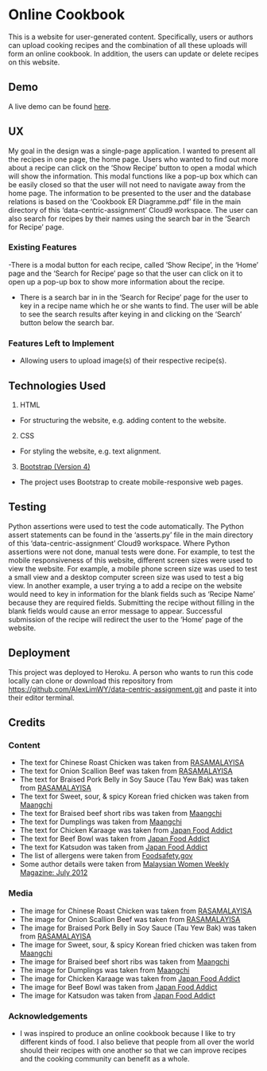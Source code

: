 # Online Cookbook
This is a website for user-generated content. Specifically, users or authors can upload cooking recipes and the combination of all these uploads will form an online cookbook. In addition, the users can update or delete recipes on this website.

## Demo
A live demo can be found [here](https://alwy-data-centric-assignment.herokuapp.com/).

## UX
My goal in the design was a single-page application. I wanted to present all the recipes in one page, the home page. Users who wanted to find out more about a recipe can click on the ‘Show Recipe’ button to open a modal which will show the information. This modal functions like a pop-up box which can be easily closed so that the user will not need to navigate away from the home page. The information to be presented to the user and the database relations is based on the ‘Cookbook ER Diagramme.pdf’ file in the main directory of this ‘data-centric-assignment’ Cloud9 workspace.
The user can also search for recipes by their names using the search bar in the ‘Search for Recipe’ page. 
 ### Existing Features
-There is a modal button for each recipe, called ‘Show Recipe’, in the ‘Home’ page and the ‘Search for Recipe’ page so that the user can click on it to open up a pop-up box to show more information about the recipe.
- There is a search bar in in the ‘Search for Recipe’ page for the user to key in a recipe name which he or she wants to find. The user will be able to see the search results after keying in and clicking on the ‘Search’ button below the search bar.
### Features Left to Implement
- Allowing users to upload image(s) of their respective recipe(s).
## Technologies Used
1. HTML
- For structuring the website, e.g. adding content to the website.
2. CSS
- For styling the website, e.g. text alignment.
3. [Bootstrap (Version 4)](https://getbootstrap.com/)
 - The project uses Bootstrap to create mobile-responsive web pages.
## Testing
Python assertions were used to test the code automatically. The Python assert statements can be found in the ‘asserts.py’ file in the main directory of this ‘data-centric-assignment’ Cloud9 workspace.
Where Python assertions were not done, manual tests were done. For example, to test the mobile responsiveness of this website, different screen sizes were used to view the website. For example, a mobile phone screen size was used to test a small view and a desktop computer screen size was used to test a big view. 
In another example, a user trying a to add a recipe on the website would need to key in information for the blank fields such as ‘Recipe Name’ because they are required fields. Submitting the recipe without filling in the blank fields would cause an error message to appear. Successful submission of the recipe will redirect the user to the ‘Home’ page of the website.

## Deployment
This project was deployed to Heroku.
A person who wants to run this code locally can clone or download this repository from https://github.com/AlexLimWY/data-centric-assignment.git and paste it into their editor terminal.

## Credits
### Content
- The text for Chinese Roast Chicken was taken from [RASAMALAYISA](https://rasamalaysia.com/chinese-roast-chicken/)
- The text for Onion Scallion Beef was taken from [RASAMALAYISA](https://rasamalaysia.com/onion-scallion-beef/)
- The text for Braised Pork Belly in Soy Sauce (Tau Yew Bak) was taken from [RASAMALAYISA](https://rasamalaysia.com/braised-pork-belly-in-soy-sauce-tau-yew-bak/)
- The text for Sweet, sour, & spicy Korean fried chicken was taken from [Maangchi](https://www.maangchi.com/recipe/yangnyeom-tongdak)
- The text for Braised beef short ribs was taken from [Maangchi](https://www.maangchi.com/recipe/makgalbijjim)
- The text for Dumplings was taken from [Maangchi](https://www.maangchi.com/recipe/mandu)
- The text for Chicken Karaage was taken from [Japan Food Addict](http://www.japanfoodaddict.com/chicken/chicken-karaage/)
- The text for Beef Bowl was taken from [Japan Food Addict](http://www.japanfoodaddict.com/beef/beef-bowl-gyudon/)
- The text for Katsudon was taken from [Japan Food Addict](http://www.japanfoodaddict.com/pork/katsudon/)
- The list of allergens were taken from [Foodsafety.gov](https://www.foodsafety.gov/poisoning/causes/allergens/index.html)
- Some author details were taken from [Malaysian Women Weekly Magazine: July 2012](https://rasamalaysia.com/celebchef0712.pdf)

### Media
- The image for Chinese Roast Chicken was taken from [RASAMALAYISA](https://rasamalaysia.com/chinese-roast-chicken/)
- The image for Onion Scallion Beef was taken from [RASAMALAYISA](https://rasamalaysia.com/onion-scallion-beef/)
- The image for Braised Pork Belly in Soy Sauce (Tau Yew Bak) was taken from [RASAMALAYISA](https://rasamalaysia.com/braised-pork-belly-in-soy-sauce-tau-yew-bak/)
- The image for Sweet, sour, & spicy Korean fried chicken was taken from [Maangchi](https://www.maangchi.com/recipe/yangnyeom-tongdak)
- The image for Braised beef short ribs was taken from [Maangchi](https://www.maangchi.com/recipe/makgalbijjim)
- The image for Dumplings was taken from [Maangchi](https://www.maangchi.com/recipe/mandu)
- The image for Chicken Karaage was taken from [Japan Food Addict](http://www.japanfoodaddict.com/chicken/chicken-karaage/)
- The image for Beef Bowl was taken from [Japan Food Addict](http://www.japanfoodaddict.com/beef/beef-bowl-gyudon/)
- The image for Katsudon was taken from [Japan Food Addict](http://www.japanfoodaddict.com/pork/katsudon/)

### Acknowledgements
- I was inspired to produce an online cookbook because I like to try different kinds of food. I also believe that people from all over the world should their recipes with one another so that we can improve recipes and the cooking community can benefit as a whole.



